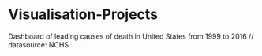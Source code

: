 # Visualisation-Projects

Dashboard of leading causes of death in United States from 1999 to 2016 // datasource: NCHS 
